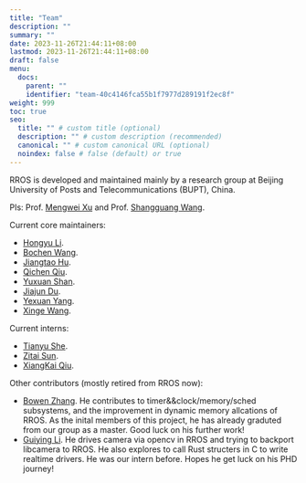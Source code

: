 ```yaml
---
title: "Team"
description: ""
summary: ""
date: 2023-11-26T21:44:11+08:00
lastmod: 2023-11-26T21:44:11+08:00
draft: false
menu:
  docs:
    parent: ""
    identifier: "team-40c4146fca55b1f7977d289191f2ec8f"
weight: 999
toc: true
seo:
  title: "" # custom title (optional)
  description: "" # custom description (recommended)
  canonical: "" # custom canonical URL (optional)
  noindex: false # false (default) or true
---
```


RROS is developed and maintained mainly by a research group at Beijing University of Posts and Telecommunications (BUPT), China.

PIs: Prof. [Mengwei Xu](https://xumengwei.github.io/) and Prof. [Shangguang Wang](http://sguangwang.com/main.htm).

Current core maintainers: 
- [Hongyu Li](https://github.com/Richardhongyu).
- [Bochen Wang](https://github.com/bocWang).
- [Jiangtao Hu](https://github.com/Lukeehujt). 
- [Qichen Qiu](https://github.com/ruiqurm). 
- [Yuxuan Shan](https://github.com/shannmu). 
- [Jiajun Du](https://github.com/JiajunDu). 
- [Yexuan Yang](https://github.com/yexuanyang).
- [Xinge Wang](https://github.com/was-saw).

Current interns:
- [Tianyu She](https://github.com/DnullP).
- [Zitai Sun](https://github.com/StevenFryto).
- [XiangKai Qiu](https://github.com/shtiy2023).

Other contributors (mostly retired from RROS now):
- [Bowen Zhang](https://github.com/Pettttter1). He contributes to timer&&clock/memory/sched subsystems, and the improvement in dynamic memory allcations of RROS. As the inital members of this project, he has already graduted from our group as a master. Good luck on his further work!
- [Guiying Li](https://github.com/GuiyinLi). He drives camera via opencv in RROS and trying to backport libcamera to RROS. He also explores to call Rust structers in C to write realtime drivers. He was our intern before. Hopes he get luck on his PHD journey!


